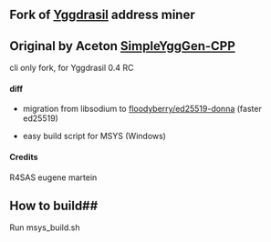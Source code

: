 
## Fork of [Yggdrasil](https://yggdrasil-network.github.io/) address miner ##
## Original by Aceton [SimpleYggGen-CPP](https://notabug.org/acetone/SimpleYggGen-CPP) ##

cli only fork, for Yggdrasil 0.4 RC

#### diff

- migration from libsodium to  [floodyberry/ed25519-donna](https://github.com/floodyberry/ed25519-donna) (faster ed25519)

- easy build script for MSYS (Windows)


#### Credits
R4SAS
eugene martein


## How to build##
Run msys_build.sh

